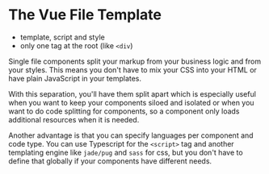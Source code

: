 # The Vue File Template

* template, script and style
* only one tag at the root (like `<div`)

Single file components split your markup from your business logic and from your styles. This means you don't have to mix your CSS into your HTML or have plain JavaScript in your templates.

With this separation, you'll have them split apart which is especially useful when you want to keep your components siloed and isolated or when you want to do code splitting for components, so a component only loads additional resources when it is needed.

Another advantage is that you can specify languages per component and code type. You can use Typescript for the `<script>` tag and another templating engine like `jade/pug` and `sass` for css, but you don't have to define that globally if your components have different needs.
